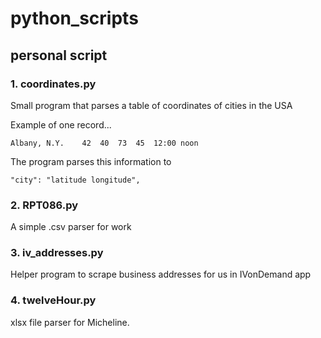 # python_scripts

## personal script

### 1. coordinates.py
Small program that parses a table of coordinates of cities in the USA

Example of one record...
```
Albany, N.Y.	42	40	73	45	12:00 noon
```
The program parses this information to 
```
"city": "latitude longitude",
```

### 2. RPT086.py
A simple .csv parser for work

### 3. iv_addresses.py
Helper program to scrape business addresses for us in IVonDemand app

### 4. twelveHour.py
xlsx file parser for Micheline.